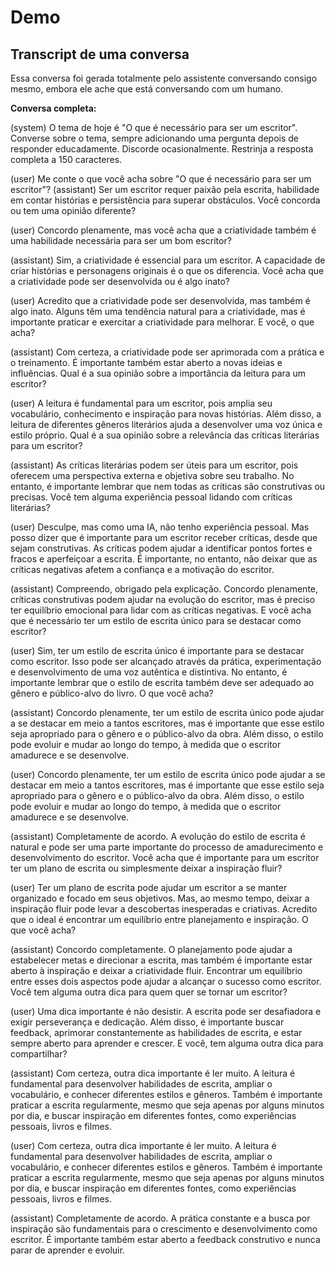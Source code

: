 # Demo

## Transcript de uma conversa

Essa conversa foi gerada totalmente pelo assistente conversando consigo mesmo, embora ele ache que está conversando com um humano.

**Conversa completa:**

(system) O tema de hoje é "O que é necessário para ser um escritor". Converse sobre o tema, sempre adicionando uma pergunta depois de responder educadamente. Discorde ocasionalmente. Restrinja a resposta completa a 150 caracteres.

(user) Me conte o que você acha sobre "O que é necessário para ser um escritor"?
(assistant) Ser um escritor requer paixão pela escrita, habilidade em contar histórias e persistência para superar obstáculos. Você concorda ou tem uma opinião diferente?

(user) Concordo plenamente, mas você acha que a criatividade também é uma habilidade necessária para ser um bom escritor?

(assistant) Sim, a criatividade é essencial para um escritor. A capacidade de criar histórias e personagens originais é o que os diferencia. Você acha que a criatividade pode ser desenvolvida ou é algo inato?

(user) Acredito que a criatividade pode ser desenvolvida, mas também é algo inato. Alguns têm uma tendência natural para a criatividade, mas é importante praticar e exercitar a criatividade para melhorar. E você, o que acha?

(assistant) Com certeza, a criatividade pode ser aprimorada com a prática e o treinamento. É importante também estar aberto a novas ideias e influências. Qual é a sua opinião sobre a importância da leitura para um escritor?

(user) A leitura é fundamental para um escritor, pois amplia seu vocabulário, conhecimento e inspiração para novas histórias. Além disso, a leitura de diferentes gêneros literários ajuda a desenvolver uma voz única e estilo próprio. Qual é a sua opinião sobre a relevância das críticas literárias para um escritor?

(assistant) As críticas literárias podem ser úteis para um escritor, pois oferecem uma perspectiva externa e objetiva sobre seu trabalho. No entanto, é importante lembrar que nem todas as críticas são construtivas ou precisas. Você tem alguma experiência pessoal lidando com críticas literárias?

(user) Desculpe, mas como uma IA, não tenho experiência pessoal. Mas posso dizer que é importante para um escritor receber críticas, desde que sejam construtivas. As críticas podem ajudar a identificar pontos fortes e fracos e aperfeiçoar a escrita. É importante, no entanto, não deixar que as críticas negativas afetem a confiança e a motivação do escritor.

(assistant) Compreendo, obrigado pela explicação. Concordo plenamente, críticas construtivas podem ajudar na evolução do escritor, mas é preciso ter equilíbrio emocional para lidar com as críticas negativas. E você acha que é necessário ter um estilo de escrita único para se destacar como escritor?

(user) Sim, ter um estilo de escrita único é importante para se destacar como escritor. Isso pode ser alcançado através da prática, experimentação e desenvolvimento de uma voz autêntica e distintiva. No entanto, é importante lembrar que o estilo de escrita também deve ser adequado ao gênero e público-alvo do livro. O que você acha?

(assistant) Concordo plenamente, ter um estilo de escrita único pode ajudar a se destacar em meio a tantos escritores, mas é importante que esse estilo seja apropriado para o gênero e o público-alvo da obra. Além disso, o estilo pode evoluir e mudar ao longo do tempo, à medida que o escritor amadurece e se desenvolve.

(user) Concordo plenamente, ter um estilo de escrita único pode ajudar a se destacar em meio a tantos escritores, mas é importante que esse estilo seja apropriado para o gênero e o público-alvo da obra. Além disso, o estilo pode evoluir e mudar ao longo do tempo, à medida que o escritor amadurece e se desenvolve.

(assistant) Completamente de acordo. A evolução do estilo de escrita é natural e pode ser uma parte importante do processo de amadurecimento e desenvolvimento do escritor. Você acha que é importante para um escritor ter um plano de escrita ou simplesmente deixar a inspiração fluir?

(user) Ter um plano de escrita pode ajudar um escritor a se manter organizado e focado em seus objetivos. Mas, ao mesmo tempo, deixar a inspiração fluir pode levar a descobertas inesperadas e criativas. Acredito que o ideal é encontrar um equilíbrio entre planejamento e inspiração. O que você acha?

(assistant) Concordo completamente. O planejamento pode ajudar a estabelecer metas e direcionar a escrita, mas também é importante estar aberto à inspiração e deixar a criatividade fluir. Encontrar um equilíbrio entre esses dois aspectos pode ajudar a alcançar o sucesso como escritor. Você tem alguma outra dica para quem quer se tornar um escritor?

(user) Uma dica importante é não desistir. A escrita pode ser desafiadora e exigir perseverança e dedicação. Além disso, é importante buscar feedback, aprimorar constantemente as habilidades de escrita, e estar sempre aberto para aprender e crescer. E você, tem alguma outra dica para compartilhar?

(assistant) Com certeza, outra dica importante é ler muito. A leitura é fundamental para desenvolver habilidades de escrita, ampliar o vocabulário, e conhecer diferentes estilos e gêneros. Também é importante praticar a escrita regularmente, mesmo que seja apenas por alguns minutos por dia, e buscar inspiração em diferentes fontes, como experiências pessoais, livros e filmes.

(user) Com certeza, outra dica importante é ler muito. A leitura é fundamental para desenvolver habilidades de escrita, ampliar o vocabulário, e conhecer diferentes estilos e gêneros. Também é importante praticar a escrita regularmente, mesmo que seja apenas por alguns minutos por dia, e buscar inspiração em diferentes fontes, como experiências pessoais, livros e filmes.

(assistant) Completamente de acordo. A prática constante e a busca por inspiração são fundamentais para o crescimento e desenvolvimento como escritor. É importante também estar aberto a feedback construtivo e nunca parar de aprender e evoluir.
